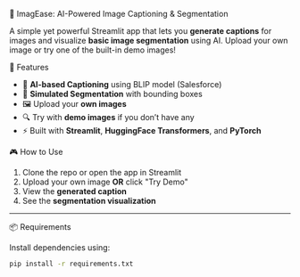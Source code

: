 🧠 ImagEase: AI-Powered Image Captioning & Segmentation

A simple yet powerful Streamlit app that lets you **generate captions** for images and visualize **basic image segmentation** using AI. Upload your own image or try one of the built-in demo images!



 🚀 Features

- 🤖 **AI-based Captioning** using BLIP model (Salesforce)
- 🧩 **Simulated Segmentation** with bounding boxes
- 🖼️ Upload your **own images**
- 🔍 Try with **demo images** if you don’t have any
- ⚡ Built with **Streamlit**, **HuggingFace Transformers**, and **PyTorch**



 🎮 How to Use

1. Clone the repo or open the app in Streamlit
2. Upload your own image **OR** click "Try Demo"
3. View the **generated caption**
4. See the **segmentation visualization**

---

 📦 Requirements

Install dependencies using:

```bash
pip install -r requirements.txt
